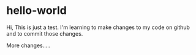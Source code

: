 # hello-world

Hi,
This is just a test. I'm learning to make changes to my code on github 
and to commit those changes.

More changes.....
